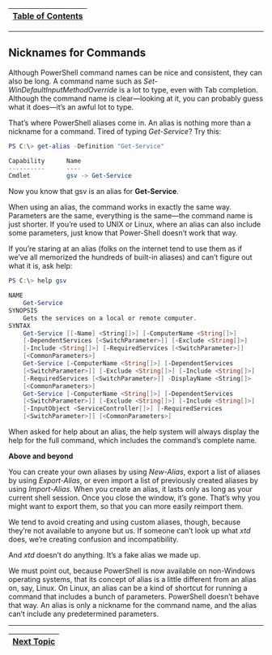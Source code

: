 |[Table of Contents](/00-Table-of-Contents.md)|
|---|

---

## Nicknames for Commands
Although PowerShell command names can be nice and consistent, they can also be long. A command name such as *Set-WinDefaultInputMethodOverride* is a lot to type, even with Tab completion. Although the command name is clear—looking at it, you can probably guess what it does—it’s an awful lot to type.

That’s where PowerShell aliases come in. An alias is nothing more than a nickname for a command. Tired of typing *Get-Service*? Try this:

```powershell
PS C:\> get-alias -Definition "Get-Service"

Capability      Name
----------      ----
Cmdlet          gsv -> Get-Service
```

Now you know that gsv is an alias for **Get-Service**.

When using an alias, the command works in exactly the same way. Parameters are the same, everything is the same—the command name is just shorter. If you’re used to UNIX or Linux, where an alias can also include some parameters, just know that Power-Shell doesn’t work that way.

If you’re staring at an alias (folks on the internet tend to use them as if we’ve all memorized the hundreds of built-in aliases) and can’t figure out what it is, ask help:

```powershell
PS C:\> help gsv

NAME
    Get-Service
SYNOPSIS
    Gets the services on a local or remote computer.
SYNTAX
    Get-Service [[-Name] <String[]>] [-ComputerName <String[]>]
    [-DependentServices [<SwitchParameter>]] [-Exclude <String[]>]
    [-Include <String[]>] [-RequiredServices [<SwitchParameter>]]
    [<CommonParameters>]
    Get-Service [-ComputerName <String[]>] [-DependentServices
    [<SwitchParameter>]] [-Exclude <String[]>] [-Include <String[]>]
    [-RequiredServices [<SwitchParameter>]] -DisplayName <String[]>
    [<CommonParameters>]
    Get-Service [-ComputerName <String[]>] [-DependentServices
    [<SwitchParameter>]] [-Exclude <String[]>] [-Include <String[]>]
    [-InputObject <ServiceController[]>] [-RequiredServices
    [<SwitchParameter>]] [<CommonParameters>]
  ```
    
  When asked for help about an alias, the help system will always display the help for the full command, which includes the command’s complete name.
   
**Above and beyond**

You can create your own aliases by using *New-Alias*, export a list of aliases by using *Export-Alias*, or even import a list of previously created aliases by using *Import-Alias*. When you create an alias, it lasts only as long as your current shell session. Once you close the window, it’s gone. That’s why you might want to export them, so that you can more easily reimport them.

We tend to avoid creating and using custom aliases, though, because they’re not available to anyone but us. If someone can’t look up what *xtd* does, we’re creating confusion and incompatibility.

And *xtd* doesn’t do anything. It’s a fake alias we made up.

We must point out, because PowerShell is now available on non-Windows operating systems, that its concept of alias is a little different from an alias on, say, Linux. On Linux, an alias can be a kind of shortcut for running a command that includes a bunch of parameters. PowerShell doesn’t behave that way. An alias is only a nickname for the command name, and the alias can’t include any predetermined parameters.
   
---

|[Next Topic](/03_Powershell_Commands/03_Parameters.md)|
|---|
